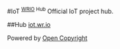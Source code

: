 #IoT <sup>[WRIO](https://wr.io) Hub</sup>
Official IoT project hub.

##Hub
[iot.wr.io](https://iot.wr.io)

Powered by [Open Copyright](https://opencopyright.wrioos.com)
